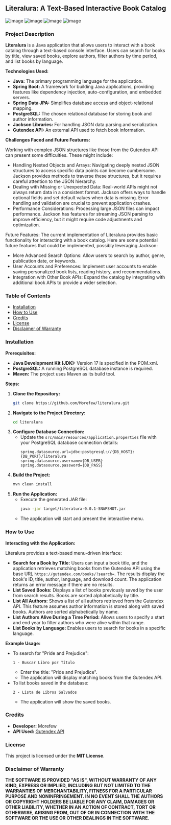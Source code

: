 ##  **Literalura: A Text-Based Interactive Book Catalog**
![image](https://img.shields.io/badge/Spring-6DB33F?style=for-the-badge&logo=spring&logoColor=white) ![image](https://img.shields.io/badge/PostgreSQL-316192?style=for-the-badge&logo=postgresql&logoColor=white) ![image](https://img.shields.io/badge/json-5E5C5C?style=for-the-badge&logo=json&logoColor=white) ![image](https://img.shields.io/badge/IntelliJ_IDEA-000000.svg?style=for-the-badge&logo=intellij-idea&logoColor=white)

### **Project Description**

**Literalura** is a Java application that allows users to interact with a book catalog through a text-based console interface. Users can search for books by title, view saved books, explore authors, filter authors by time period, and list books by language.

**Technologies Used:**

*   **Java:** The primary programming language for the application.
*   **Spring Boot:** A framework for building Java applications, providing features like dependency injection, auto-configuration, and embedded servers.
*   **Spring Data JPA:** Simplifies database access and object-relational mapping.
*   **PostgreSQL:** The chosen relational database for storing book and author information.
*   **Jackson Libraries:** For handling JSON data parsing and serialization.
*   **Gutendex API:** An external API used to fetch book information.

**Challenges Faced and Future Features:**

Working with complex JSON structures like those from the Gutendex API can
present some difficulties. These might include:
- Handling Nested Objects and Arrays: Navigating deeply nested JSON structures to access specific data points can become cumbersome. Jackson provides methods to traverse these structures, but it requires careful attention to the JSON hierarchy.
- Dealing with Missing or Unexpected Data: Real-world APIs might not always return data in a consistent format. Jackson offers ways to handle optional fields and set default values when data is missing. Error handling and validation are crucial to prevent application crashes.
- Performance Considerations:  Processing large JSON files can impact performance. Jackson has features for streaming JSON parsing to improve efficiency, but it might require code adjustments and optimization.

Future Features:
The current implementation of Literalura provides basic functionality for interacting with a book catalog. Here are some potential future features that could be implemented, possibly leveraging Jackson:
- More Advanced Search Options: Allow users to search by author, genre, publication date, or keywords.
- User Accounts and Preferences: Implement user accounts to enable saving personalized book lists, reading history, and recommendations.
- Integration with Other Book APIs: Expand the catalog by integrating with additional book APIs to provide a wider selection.
  
### **Table of Contents**

*   [Installation](#Installation)
*   [How to Use](#How-to-Use)
*   [Credits](#Credits)
*   [License](#License)
*   [Disclaimer of Warranty](#Disclaimer-of-Warranty)

### **Installation**

**Prerequisites:**

*   **Java Development Kit (JDK):** Version 17 is specified in the POM.xml.
*   **PostgreSQL:** A running PostgreSQL database instance is required.
*   **Maven:** The project uses Maven as its build tool.

**Steps:**

1.  **Clone the Repository:**
    ```bash
    git clone https://github.com/Morefew/literalura.git
    ```
2.  **Navigate to the Project Directory:**
    ```bash
    cd literalura
    ```
3.  **Configure Database Connection:**
    *   Update the `src/main/resources/application.properties` file with your PostgreSQL database connection details:
        ```
        spring.datasource.url=jdbc:postgresql://{DB_HOST}:{DB_PORT}/literalura
        spring.datasource.username={DB_USER}
        spring.datasource.password={DB_PASS}
        ```
4.  **Build the Project:**
    ```bash
    mvn clean install
    ```
5.  **Run the Application:**
    *   Execute the generated JAR file:
        ```bash
        java -jar target/literalura-0.0.1-SNAPSHOT.jar
        ```
    *   The application will start and present the interactive menu.

### **How to Use**

**Interacting with the Application:**

Literalura provides a text-based menu-driven interface:

*   **Search for a Book by Title:** Users can input a book title, and the application retrieves matching books from the Gutendex API using the base URL `https://gutendex.com/books/?search=`. The results display the book's ID, title, author, language, and download count. The application returns an error message if there are no results.
*   **List Saved Books:** Displays a list of books previously saved by the user from search results. Books are sorted alphabetically by title.
*   **List All Authors:** Shows a list of all authors retrieved from the Gutendex API. This feature assumes author information is stored along with saved books. Authors are sorted alphabetically by name.
*   **List Authors Alive During a Time Period:** Allows users to specify a start and end year to filter authors who were alive within that range.
*   **List Books by Language:** Enables users to search for books in a specific language.

**Example Usage:**

*   To search for "Pride and Prejudice":
    ```
    1 - Buscar Libro por Título
    ```
    *   Enter the title: "Pride and Prejudice".
    *   The application will display matching books from the Gutendex API.
*   To list books saved in the database:
    ```
    2 - Lista de Libros Salvados 
    ```
    *   The application will show the saved books.

### **Credits**

*   **Developer:** Morefew
*   **API Used:** [Gutendex API](https://gutendex.com/)

### **License**

This project is licensed under the **MIT License**.

### **Disclaimer of Warranty**

**THE SOFTWARE IS PROVIDED "AS IS", WITHOUT WARRANTY OF ANY KIND, EXPRESS OR IMPLIED, INCLUDING BUT NOT LIMITED TO THE WARRANTIES OF MERCHANTABILITY, FITNESS FOR A PARTICULAR PURPOSE AND NONINFRINGEMENT. IN NO EVENT SHALL THE AUTHORS OR COPYRIGHT HOLDERS BE LIABLE FOR ANY CLAIM, DAMAGES OR OTHER LIABILITY, WHETHER IN AN ACTION OF CONTRACT, TORT OR OTHERWISE, ARISING FROM, OUT OF OR IN CONNECTION WITH THE SOFTWARE OR THE USE OR OTHER DEALINGS IN THE SOFTWARE.** 

